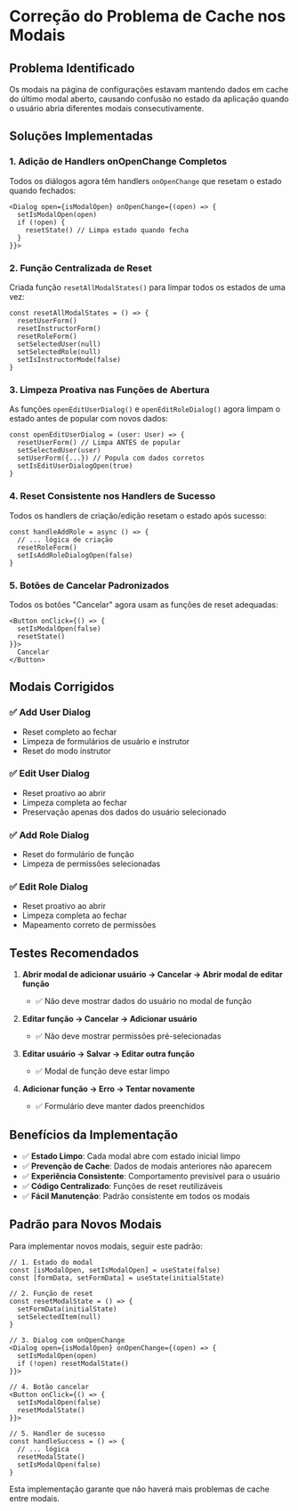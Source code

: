 # Correção do Problema de Cache nos Modais

## Problema Identificado
Os modais na página de configurações estavam mantendo dados em cache do último modal aberto, causando confusão no estado da aplicação quando o usuário abria diferentes modais consecutivamente.

## Soluções Implementadas

### 1. Adição de Handlers onOpenChange Completos
Todos os diálogos agora têm handlers `onOpenChange` que resetam o estado quando fechados:

```tsx
<Dialog open={isModalOpen} onOpenChange={(open) => {
  setIsModalOpen(open)
  if (!open) {
    resetState() // Limpa estado quando fecha
  }
}}>
```

### 2. Função Centralizada de Reset
Criada função `resetAllModalStates()` para limpar todos os estados de uma vez:

```tsx
const resetAllModalStates = () => {
  resetUserForm()
  resetInstructorForm()
  resetRoleForm()
  setSelectedUser(null)
  setSelectedRole(null)
  setIsInstructorMode(false)
}
```

### 3. Limpeza Proativa nas Funções de Abertura
As funções `openEditUserDialog()` e `openEditRoleDialog()` agora limpam o estado antes de popular com novos dados:

```tsx
const openEditUserDialog = (user: User) => {
  resetUserForm() // Limpa ANTES de popular
  setSelectedUser(user)
  setUserForm({...}) // Popula com dados corretos
  setIsEditUserDialogOpen(true)
}
```

### 4. Reset Consistente nos Handlers de Sucesso
Todos os handlers de criação/edição resetam o estado após sucesso:

```tsx
const handleAddRole = async () => {
  // ... lógica de criação
  resetRoleForm()
  setIsAddRoleDialogOpen(false)
}
```

### 5. Botões de Cancelar Padronizados
Todos os botões "Cancelar" agora usam as funções de reset adequadas:

```tsx
<Button onClick={() => {
  setIsModalOpen(false)
  resetState()
}}>
  Cancelar
</Button>
```

## Modais Corrigidos

### ✅ Add User Dialog
- Reset completo ao fechar
- Limpeza de formulários de usuário e instrutor
- Reset do modo instrutor

### ✅ Edit User Dialog  
- Reset proativo ao abrir
- Limpeza completa ao fechar
- Preservação apenas dos dados do usuário selecionado

### ✅ Add Role Dialog
- Reset do formulário de função
- Limpeza de permissões selecionadas

### ✅ Edit Role Dialog
- Reset proativo ao abrir
- Limpeza completa ao fechar
- Mapeamento correto de permissões

## Testes Recomendados

1. **Abrir modal de adicionar usuário → Cancelar → Abrir modal de editar função**
   - ✅ Não deve mostrar dados do usuário no modal de função

2. **Editar função → Cancelar → Adicionar usuário**  
   - ✅ Não deve mostrar permissões pré-selecionadas

3. **Editar usuário → Salvar → Editar outra função**
   - ✅ Modal de função deve estar limpo

4. **Adicionar função → Erro → Tentar novamente**
   - ✅ Formulário deve manter dados preenchidos

## Benefícios da Implementação

- ✅ **Estado Limpo**: Cada modal abre com estado inicial limpo
- ✅ **Prevenção de Cache**: Dados de modais anteriores não aparecem
- ✅ **Experiência Consistente**: Comportamento previsível para o usuário
- ✅ **Código Centralizado**: Funções de reset reutilizáveis
- ✅ **Fácil Manutenção**: Padrão consistente em todos os modais

## Padrão para Novos Modais

Para implementar novos modais, seguir este padrão:

```tsx
// 1. Estado do modal
const [isModalOpen, setIsModalOpen] = useState(false)
const [formData, setFormData] = useState(initialState)

// 2. Função de reset
const resetModalState = () => {
  setFormData(initialState)
  setSelectedItem(null)
}

// 3. Dialog com onOpenChange
<Dialog open={isModalOpen} onOpenChange={(open) => {
  setIsModalOpen(open)
  if (!open) resetModalState()
}}>

// 4. Botão cancelar
<Button onClick={() => {
  setIsModalOpen(false)
  resetModalState()
}}>

// 5. Handler de sucesso
const handleSuccess = () => {
  // ... lógica
  resetModalState()
  setIsModalOpen(false)
}
```

Esta implementação garante que não haverá mais problemas de cache entre modais.
